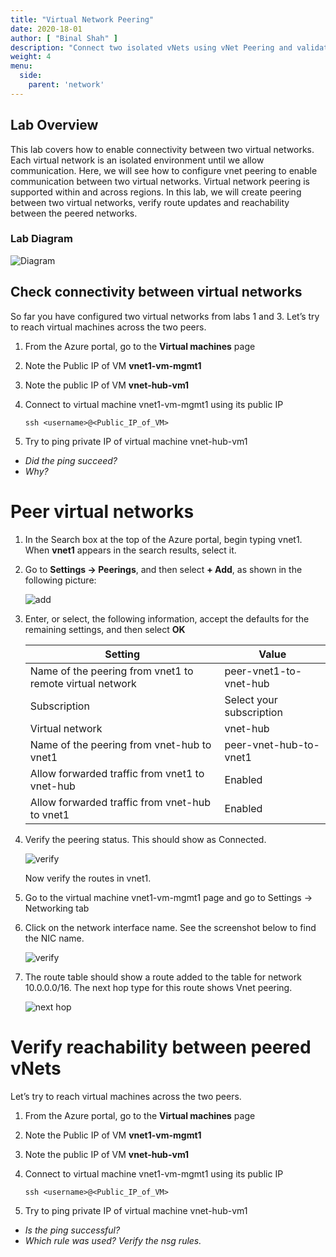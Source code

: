 ```yaml
---
title: "Virtual Network Peering"
date: 2020-18-01
author: [ "Binal Shah" ]
description: "Connect two isolated vNets using vNet Peering and validate routing and connectivity."
weight: 4
menu:
  side:
    parent: 'network'
---
```


## Lab Overview

This lab covers how to enable connectivity between two virtual networks. Each virtual network is an isolated environment until we allow communication. Here, we will see how to configure vnet peering to enable communication between two virtual networks. Virtual network peering is supported within and across regions. In this lab, we will create peering between two virtual networks, verify route updates and reachability between the peered networks.

### Lab Diagram

![Diagram](/network/images/lab04-01-diagram.png)

## Check connectivity between virtual networks

So far you have configured two virtual networks from labs 1 and 3. Let’s try to reach virtual machines across the two peers.

1. From the Azure portal, go to the **Virtual machines** page
1. Note the Public IP of VM **vnet1-vm-mgmt1**
1. Note the public IP of VM **vnet-hub-vm1**
1. Connect to virtual machine vnet1-vm-mgmt1 using its public IP

    ```shell
    ssh <username>@<Public_IP_of_VM>
    ```

1. Try to ping private IP of virtual machine vnet-hub-vm1

* _Did the ping succeed?_
* _Why?_

# Peer virtual networks

1. In the Search box at the top of the Azure portal, begin typing vnet1. When **vnet1** appears in the search results, select it.
1. Go to **Settings &rarr; Peerings**, and then select **+ Add**, as shown in the following picture:

    ![add](/network/images/lab04-02-add.png)

1. Enter, or select, the following information, accept the defaults for the remaining settings, and then select **OK**

    | **Setting** | **Value** |
    |---|---|
    | Name of the peering from vnet1 to remote virtual network | peer-vnet1-to-vnet-hub |
    | Subscription | Select your subscription |
    | Virtual network | vnet-hub |
    | Name of the peering from vnet-hub to vnet1 | peer-vnet-hub-to-vnet1 |
    | Allow forwarded traffic from vnet1 to vnet-hub | Enabled |
    | Allow forwarded traffic from vnet-hub to vnet1 | Enabled |

1. Verify the peering status. This should show as Connected.

    ![verify](/network/images/lab04-03-verify.png)

    Now verify the routes in vnet1.

1. Go to the virtual machine vnet1-vm-mgmt1 page and go to Settings &rarr; Networking tab
1. Click on the network interface name. See the screenshot below to find the NIC name.

    ![verify](/network/images/lab04-04-nic.png)

1. The route table should show a route added to the table for network 10.0.0.0/16. The next hop type for this route shows Vnet peering.

    ![next hop](/network/images/lab04-05-nexthop.png)

# Verify reachability between peered vNets

Let’s try to reach virtual machines across the two peers.

1. From the Azure portal, go to the **Virtual machines** page
1. Note the Public IP of VM **vnet1-vm-mgmt1**
1. Note the public IP of VM **vnet-hub-vm1**
1. Connect to virtual machine vnet1-vm-mgmt1 using its public IP

    ```shell
    ssh <username>@<Public_IP_of_VM>
    ```

1. Try to ping private IP of virtual machine vnet-hub-vm1

* _Is the ping successful?_
* _Which rule was used? Verify the nsg rules._
